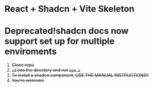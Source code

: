 # React + Shadcn + Vite Skeleton
# Deprecated!shadcn docs now support set up for multiple enviroments

1. ~~Clone repo~~
2. ~~`cd` into the directory and run `npm i`~~
3. ~~To install a shadcn component, USE THE MANUAL INSTRUCTIONS!!~~
4. ~~You're welcome~~
